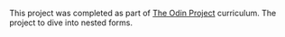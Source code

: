  This project was completed as part of [The Odin Project](https://www.theodinproject.com/lessons/ruby-on-rails-flight-booker) curriculum. The project to dive into nested forms.
